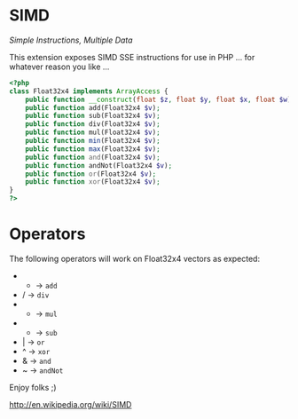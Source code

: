 SIMD
====
*Simple Instructions, Multiple Data*

This extension exposes SIMD SSE instructions for use in PHP ... for whatever reason you like ...

```php
<?php
class Float32x4 implements ArrayAccess {
	public function __construct(float $z, float $y, float $x, float $w)
	public function add(Float32x4 $v);
	public function sub(Float32x4 $v);
	public function div(Float32x4 $v);
	public function mul(Float32x4 $v);
	public function min(Float32x4 $v);
	public function max(Float32x4 $v);
	public function and(Float32x4 $v);
	public function andNot(Float32x4 $v);
	public function or(Float32x4 $v);
	public function xor(Float32x4 $v);
}
?>
```

Operators
=========

The following operators will work on Float32x4 vectors as expected:

 * + -> ```add```
 * / -> ```div```
 * * -> ```mul```
 * - -> ```sub```
 * | -> ```or```
 * ^ -> ```xor```
 * & -> ```and```
 * ~ -> ```andNot```

Enjoy folks ;)

http://en.wikipedia.org/wiki/SIMD
